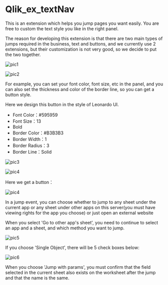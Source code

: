 # Qlik_ex_textNav
This is an extension which helps you jump pages you want easily. You are free to custom the text style you like in the right panel. 

The reason for developing this extension is that there are two main types of jumps required in the business, text and buttons, and we currently use 2 extensions, but their customization is not very good, so we decide to put the two together.

![pic1](https://github.com/mxxt/my_image/blob/master/WechatIMG4.png?raw=true)

![pic2](https://github.com/mxxt/my_image/blob/master/WechatIMG5.png?raw=true)

For example, you can set your font color, font size, etc in the panel, and you can also set the thickness and color of the border line, so you can get a button style.

Here we design this button in the style of Leonardo UI.

- Font Color：#595959
- Font Size：13
- Bold
- Border Color：#B3B3B3
- Border Width：1
- Border Radius：3
- Border Line：Solid

![pic3](https://github.com/mxxt/my_image/blob/master/WechatIMG7.png?raw=true)

![pic4](https://github.com/mxxt/my_image/blob/master/WechatIMG8.png?raw=true)

Here we get a button：

![pic4](https://github.com/mxxt/my_image/blob/master/WechatIMG9.png?raw=true)

In a jump event, you can choose whether to jump to any sheet under the current app or any sheet under other apps on this server(you must have viewing rights for the app you choose) or just open an external website

When you select 'Go to other app's sheet', you need to continue to select an app and a sheet, and which method you want to jump.

![pic5](https://github.com/mxxt/my_image/blob/master/WechatIMG10.png?raw=true)

If you choose 'Single Object', there will be 5 check boxes below:

![pic6](https://github.com/mxxt/my_image/blob/master/WechatIMG11.png?raw=true)

When you choose 'Jump with params', you must confirm that the field selected in the current sheet also exists on the worksheet after the jump and that the name is the same.
